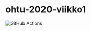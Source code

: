 # ohtu-2020-viikko1

![GitHub Actions](https://github.com/zeeket/ohtu-2020-viikko1/workflows/Java%20CI%20with%20Gradle/badge.svg)
